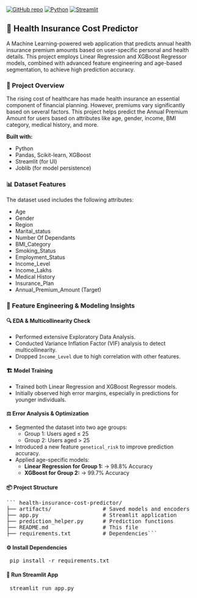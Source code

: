 [![GitHub repo](https://img.shields.io/badge/Health_Insurance-Cost_Predictor-blue?logo=github)](https://github.com/Mullaivendan9894/Machine-Learning/tree/master/health_insurance_cost_predictor)
[![Python](https://img.shields.io/badge/Python-3.8+-blue?logo=python)](https://www.python.org/)
[![Streamlit](https://img.shields.io/badge/Built%20with-Streamlit-ff4b4b?logo=streamlit&logoColor=white)](https://premium-health-insurance-cost-predictor.streamlit.app/https://premium-health-insurance-cost-predictor.streamlit.app/)


## 💼 Health Insurance Cost Predictor

A Machine Learning-powered web application that predicts annual health insurance premium amounts based on user-specific personal and health details. This project employs Linear Regression and XGBoost Regressor models, combined with advanced feature engineering and age-based segmentation, to achieve high prediction accuracy.

### 📌 Project Overview

The rising cost of healthcare has made health insurance an essential component of financial planning. However, premiums vary significantly based on several factors. This project helps predict the Annual Premium Amount for users based on attributes like age, gender, income, BMI category, medical history, and more.

**Built with:**

* Python
* Pandas, Scikit-learn, XGBoost
* Streamlit (for UI)
* Joblib (for model persistence)

### 📊 Dataset Features

The dataset used includes the following attributes:

* Age
* Gender
* Region
* Marital\_status
* Number Of Dependants
* BMI\_Category
* Smoking\_Status
* Employment\_Status
* Income\_Level
* Income\_Lakhs
* Medical History
* Insurance\_Plan
* Annual\_Premium\_Amount (Target)

### 🧠 Feature Engineering & Modeling Insights

#### 🔍 EDA & Multicollinearity Check

* Performed extensive Exploratory Data Analysis.
* Conducted Variance Inflation Factor (VIF) analysis to detect multicollinearity.
* Dropped `Income_Level` due to high correlation with other features.

#### 🏗️ Model Training

* Trained both Linear Regression and XGBoost Regressor models.
* Initially observed high error margins, especially in predictions for younger individuals.

#### ⚖️ Error Analysis & Optimization

* Segmented the dataset into two age groups:
    * Group 1: Users aged ≤ 25
    * Group 2: Users aged > 25
* Introduced a new feature `genetical_risk` to improve prediction accuracy.
* Applied age-specific models:
    * **Linear Regression for Group 1:** → 98.8% Accuracy
    * **XGBoost for Group 2:** → 99.7% Accuracy

#### 📦 Project Structure

<pre>``` health-insurance-cost-predictor/
├── artifacts/                # Saved models and encoders
├── app.py                    # Streamlit application
├── prediction_helper.py      # Prediction functions
├── README.md                 # This file
├── requirements.txt          # Dependencies```</pre>

#### ⚙️ Install Dependencies
<pre> pip install -r requirements.txt </pre>

#### 🚀 Run Streamlit App
<pre> streamlit run app.py </pre>
